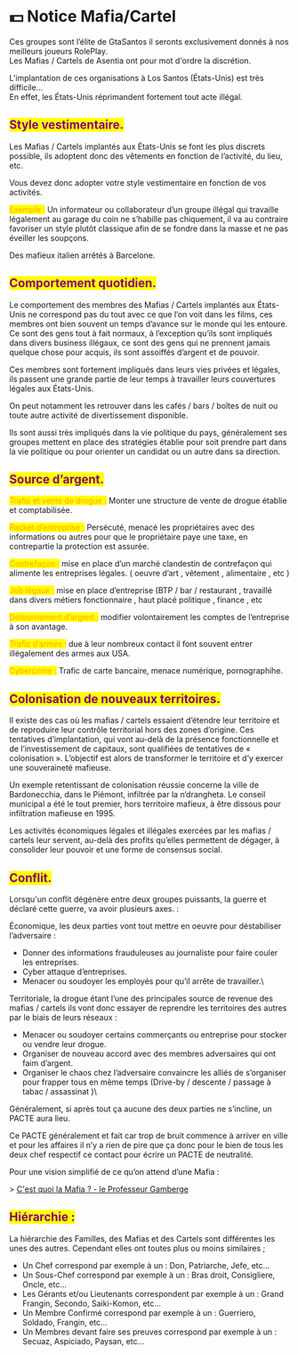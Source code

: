 # 💵 Notice Mafia/Cartel

Ces groupes sont l’élite de GtaSantos il seronts exclusivement donnés à nos meilleurs joueurs RolePlay.\
Les Mafias / Cartels de Asentia ont pour mot d'ordre la discrétion.

L’implantation de ces organisations à Los Santos (États-Unis) est très difficile…\
En effet, les États-Unis réprimandent fortement tout acte illégal.

## <mark style="color:purple;">Style vestimentaire.</mark>



Les Mafias / Cartels implantés aux États-Unis se font les plus discrets possible, ils adoptent donc des vêtements en fonction de l’activité, du lieu, etc.

Vous devez donc adopter votre style vestimentaire en fonction de vos activités.

<mark style="color:orange;">Exemple :</mark> Un informateur ou collaborateur d’un groupe illégal qui travaille légalement au garage du coin ne s’habille pas chiquement, il va au contraire favoriser un style plutôt classique afin de se fondre dans la masse et ne pas éveiller les soupçons.&#x20;

Des mafieux italien arrêtés à Barcelone.

## <mark style="color:purple;">Comportement quotidien.</mark>



Le comportement des membres des Mafias / Cartels implantés aux États-Unis ne correspond pas du tout avec ce que l’on voit dans les films, ces membres ont bien souvent un temps d’avance sur le monde qui les entoure. Ce sont des gens tout à fait normaux, à l’exception qu’ils sont impliqués dans divers business illégaux, ce sont des gens qui ne prennent jamais quelque chose pour acquis, ils sont assoiffés d’argent et de pouvoir.



Ces membres sont fortement impliqués dans leurs vies privées et légales, ils passent une grande partie de leur temps à travailler leurs couvertures légales aux États-Unis.



On peut notamment les retrouver dans les cafés / bars / boîtes de nuit ou toute autre activité de divertissement disponible.



Ils sont aussi très impliqués dans la vie politique du pays, généralement ses groupes mettent en place des stratégies établie pour soit prendre part dans la vie politique ou pour orienter un candidat ou un autre dans sa direction.

## <mark style="color:purple;">Source d’argent.</mark>

<mark style="color:orange;">Trafic et vente de drogue :</mark> Monter une structure de vente de drogue établie et comptabilisée.

<mark style="color:orange;">Racket d’entreprise :</mark> Persécuté, menacé les propriétaires avec des informations ou autres pour que le propriétaire paye une taxe, en contrepartie la protection est assurée.

<mark style="color:orange;">Contrefaçon :</mark> mise en place d’un marché clandestin de contrefaçon qui alimente les entreprises légales. ( oeuvre d’art , vêtement , alimentaire , etc )

<mark style="color:orange;">Job légaux :</mark> mise en place d’entreprise (BTP / bar / restaurant , travaillé dans divers métiers fonctionnaire , haut placé politique , finance , etc &#x20;

<mark style="color:orange;">Détournement d’argent :</mark> modifier volontairement les comptes de l’entreprise à son avantage.

<mark style="color:orange;">Trafic d’armes :</mark> due à leur nombreux contact il font souvent entrer illégalement des armes aux USA.

<mark style="color:orange;">Cybercrime :</mark> Trafic de carte bancaire, menace numérique, pornographihe.

## <mark style="color:purple;">Colonisation de nouveaux territoires.</mark>



Il existe des cas où les mafias / cartels essaient d’étendre leur territoire et de reproduire leur contrôle territorial hors des zones d’origine. Ces tentatives d’implantation, qui vont au-delà de la présence fonctionnelle et de l’investissement de capitaux, sont qualifiées de tentatives de « colonisation ». L’objectif est alors de transformer le territoire et d’y exercer une souveraineté mafieuse.&#x20;

Un exemple retentissant de colonisation réussie concerne la ville de Bardonecchia, dans le Piémont, infiltrée par la n‘drangheta. Le conseil municipal a été le tout premier, hors territoire mafieux, à être dissous pour infiltration mafieuse en 1995.

Les activités économiques légales et illégales exercées par les mafias / cartels leur servent, au-delà des profits qu’elles permettent de dégager, à consolider leur pouvoir et une forme de consensus social.

## <mark style="color:purple;">Conflit.</mark>

Lorsqu'un conflit dégénère entre deux groupes puissants, la guerre et déclaré cette guerre, va avoir plusieurs axes. :&#x20;

Économique, les deux parties vont tout mettre en oeuvre pour déstabiliser l’adversaire :&#x20;

* Donner des informations frauduleuses au journaliste pour faire couler les entreprises.
* Cyber attaque d’entreprises.
* Menacer ou soudoyer les employés pour qu’il arrête de travailler.\


Territoriale, la drogue étant l’une des principales source de revenue des mafias / cartels ils vont donc essayer de reprendre les territoires des autres par le biais de leurs réseaux :

* Menacer ou soudoyer certains commerçants ou entreprise pour stocker ou vendre leur drogue.
* Organiser de nouveau accord avec des membres adversaires qui ont faim d’argent.
* Organiser le chaos chez l’adversaire convaincre les alliés de s’organiser pour frapper tous en même temps (Drive-by / descente / passage à tabac / assassinat )\


Généralement, si après tout ça aucune des deux parties ne s’incline, un PACTE aura lieu.

Ce PACTE généralement et fait car trop de bruit commence à arriver en ville et pour les affaires il n’y a rien de pire que ça donc pour le bien de tous les deux chef respectif ce contact pour écrire un PACTE de neutralité.&#x20;



Pour une vision simplifié de ce qu’on attend d’une Mafia :&#x20;

\> [C'est quoi la Mafia ? - le Professeur Gamberge](https://www.youtube.com/watch?v=2UKukl6pBGY\&t=7s)

## <mark style="color:purple;">Hiérarchie :</mark>

La hiérarchie des Familles, des Mafias et des Cartels sont différentes les unes des autres. Cependant elles ont toutes plus ou moins similaires ;&#x20;



* Un Chef correspond par exemple à un : Don, Patriarche, Jefe, etc...
* Un Sous-Chef correspond par exemple à un : Bras droit, Consigliere, Oncle, etc...
* Les Gérants et/ou Lieutenants correspondent par exemple à un : Grand Frangin, Secondo, Saiki-Komon, etc...
* Un Membre Confirmé correspond par exemple à un : Guerriero, Soldado, Frangin, etc...
* Un Membres devant faire ses preuves correspond par exemple à un : Secuaz, Aspiciado, Paysan, etc...
